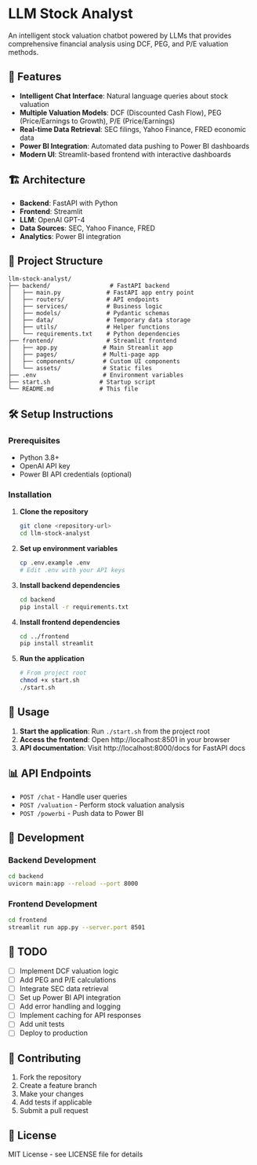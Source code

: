 # LLM Stock Analyst

An intelligent stock valuation chatbot powered by LLMs that provides comprehensive financial analysis using DCF, PEG, and P/E valuation methods.

## 🚀 Features

- **Intelligent Chat Interface**: Natural language queries about stock valuation
- **Multiple Valuation Models**: DCF (Discounted Cash Flow), PEG (Price/Earnings to Growth), P/E (Price/Earnings)
- **Real-time Data Retrieval**: SEC filings, Yahoo Finance, FRED economic data
- **Power BI Integration**: Automated data pushing to Power BI dashboards
- **Modern UI**: Streamlit-based frontend with interactive dashboards

## 🏗️ Architecture

- **Backend**: FastAPI with Python
- **Frontend**: Streamlit
- **LLM**: OpenAI GPT-4
- **Data Sources**: SEC, Yahoo Finance, FRED
- **Analytics**: Power BI integration

## 📁 Project Structure

```
llm-stock-analyst/
├── backend/                 # FastAPI backend
│   ├── main.py             # FastAPI app entry point
│   ├── routers/            # API endpoints
│   ├── services/           # Business logic
│   ├── models/             # Pydantic schemas
│   ├── data/               # Temporary data storage
│   ├── utils/              # Helper functions
│   └── requirements.txt    # Python dependencies
├── frontend/               # Streamlit frontend
│   ├── app.py             # Main Streamlit app
│   ├── pages/             # Multi-page app
│   ├── components/        # Custom UI components
│   └── assets/            # Static files
├── .env                   # Environment variables
├── start.sh              # Startup script
└── README.md             # This file
```

## 🛠️ Setup Instructions

### Prerequisites
- Python 3.8+
- OpenAI API key
- Power BI API credentials (optional)

### Installation

1. **Clone the repository**
   ```bash
   git clone <repository-url>
   cd llm-stock-analyst
   ```

2. **Set up environment variables**
   ```bash
   cp .env.example .env
   # Edit .env with your API keys
   ```

3. **Install backend dependencies**
   ```bash
   cd backend
   pip install -r requirements.txt
   ```

4. **Install frontend dependencies**
   ```bash
   cd ../frontend
   pip install streamlit
   ```

5. **Run the application**
   ```bash
   # From project root
   chmod +x start.sh
   ./start.sh
   ```

## 🚀 Usage

1. **Start the application**: Run `./start.sh` from the project root
2. **Access the frontend**: Open http://localhost:8501 in your browser
3. **API documentation**: Visit http://localhost:8000/docs for FastAPI docs

## 📊 API Endpoints

- `POST /chat` - Handle user queries
- `POST /valuation` - Perform stock valuation analysis
- `POST /powerbi` - Push data to Power BI

## 🔧 Development

### Backend Development
```bash
cd backend
uvicorn main:app --reload --port 8000
```

### Frontend Development
```bash
cd frontend
streamlit run app.py --server.port 8501
```

## 📝 TODO

- [ ] Implement DCF valuation logic
- [ ] Add PEG and P/E calculations
- [ ] Integrate SEC data retrieval
- [ ] Set up Power BI API integration
- [ ] Add error handling and logging
- [ ] Implement caching for API responses
- [ ] Add unit tests
- [ ] Deploy to production

## 🤝 Contributing

1. Fork the repository
2. Create a feature branch
3. Make your changes
4. Add tests if applicable
5. Submit a pull request

## 📄 License

MIT License - see LICENSE file for details 